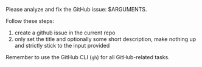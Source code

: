 Please analyze and fix the GitHub issue: $ARGUMENTS.

Follow these steps:

1. create a github issue in the current repo
2. only set the title and optionally some short description, make nothing up and strictly stick to the input provided

Remember to use the GitHub CLI (`gh`) for all GitHub-related tasks.
